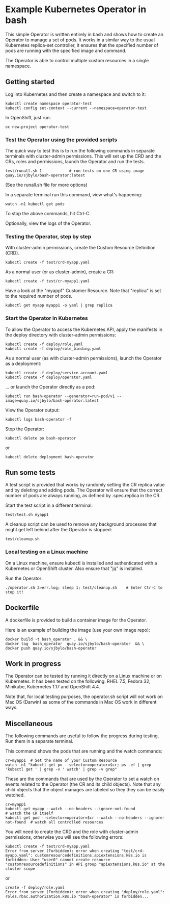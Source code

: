# Example Kubernetes Operator in bash

This simple Operator is written entirely in bash and shows how to create an Operator to manage a set of pods.  It works in a similar way to the usual Kubernetes replica-set controller, it ensures that the specified number of pods are running with the specified image and command.

The Operator is able to control multiple custom resources in a single namespace.

## Getting started

Log into Kubernetes and then create a namespace and switch to it:

```
kubectl create namespace operator-test
kubectl config set-context --current --namespace=operator-test
```

In OpenShift, just run:

```
oc new-project operator-test
```

### Test the Operator using the provided scripts

The quick way to test this is to run the following commands in separate terminals with cluster-admin permissions. This will set up the CRD and the CRs, roles and permissions, launch the Operator and run the tests. 

```
test/runall.sh 1            # run tests on one CR using image quay.io/sjbylo/bash-operator:latest
```
(See the runall.sh file for more options) 

In a separate terminal run this command, view what's happening:

```
watch -n1 kubectl get pods
```

To stop the above commands, hit Ctrl-C. 

Optionally, view the logs of the Operator.


### Testing the Operator, step by step

With cluster-admin permissions, create the Custom Resource Definition (CRD).

```
kubectl create -f test/crd-myapp.yaml  
```

As a normal user (or as cluster-admin), create a CR:

```
kubectl create -f test/cr-myapp1.yaml
```

Have a look at the "myapp1" Customer Resource.  Note that "replica" is set to the required number of pods.

```
kubectl get myapp myapp1 -o yaml | grep replica
```

### Start the Operator in Kubernetes

To allow the Operator to access the Kubernetes API, apply the manifests in the deploy directory with cluster-admin permissions:

```
kubectl create -f deploy/role.yaml
kubectl create -f deploy/role_binding.yaml
```

As a normal user (as with cluster-admin permissions), launch the Operator as a deployment:

```
kubectl create -f deploy/service_account.yaml
kubectl create -f deploy/operator.yaml
```

... or launch the Operator directly as a pod:

```
kubectl run bash-operator --generator=run-pod/v1 --image=quay.io/sjbylo/bash-operator:latest
```

View the Operator output:

```
kubectl logs bash-operator -f
```

Stop the Operator:

```
kubectl delete po bash-operator
```

or

```
kubectl delete deployment bash-operator
```


## Run some tests

A test script is provided that works by randomly setting the CR replica value and by deleting and adding pods.  The Operator will ensure that the correct number of pods are always running, as defined by .spec.replica in the CR.

Start the test script in a different terminal:

```
test/test.sh myapp1
```

A cleanup script can be used to remove any background processes that might get left behind after the Operator is stopped:

```
test/cleanup.sh
```


### Local testing on a Linux machine

On a Linux machine, ensure kubectl is installed and authenticated with a Kubernetes or OpenShift cluster.  Also ensure that "jq" is installed.

Run the Operator:

```
./operator.sh 2>err.log; sleep 1; test/cleanup.sh    # Enter Ctr-C to stop it!
```


## Dockerfile

A dockerfile is provided to build a container image for the Operator. 

Here is an example of building the image (use your own image repo):

```
docker build -t bash_operator . && \
docker tag  bash_operator  quay.io/sjbylo/bash-operator  && \
docker push quay.io/sjbylo/bash-operator 
```

## Work in progress

The Operator can be tested by running it directly on a Linux machine or on Kubernetes.  It has been tested on the following: RHEL 7.5, Fedora 32, Minikube, Kubernetes 1.17 and OpenShift 4.4.

Note that, for local testing purposes, the operator.sh script will not work on Mac OS (Darwin) as some of the commands in Mac OS work in different ways. 


## Miscellaneous

The following commands are useful to follow the progress during testing.  Run them in a separate terminal. 

This command shows the pods that are running and the watch commands:

```
cr=myapp1  # Set the name of your Custom Resource
watch -n1 "kubectl get po --selector=operator=$cr; ps -ef | grep 'kubectl get ' | grep -v ' watch' | grep -v grep"
```

These are the commands that are used by the Operator to set a watch on events related to the Operator (the CR and its child objects). Note that any child objects that the object manages are labeled so they they can be easily watched.

```
cr=myapp1
kubectl get myapp --watch --no-headers --ignore-not-found                        # watch the CR itself
kubectl get pod --selector=operator=$cr --watch --no-headers --ignore-not-found  # watch all controlled resources 
```

You will need to create the CRD and the role with cluster-admin permissions, otherwise you will see the following errors:

```
kubectl create -f test/crd-myapp.yaml
Error from server (Forbidden): error when creating "test/crd-myapp.yaml": customresourcedefinitions.apiextensions.k8s.io is forbidden: User "user0" cannot create resource "customresourcedefinitions" in API group "apiextensions.k8s.io" at the cluster scope
```
 
or

```
create -f deploy/role.yaml
Error from server (Forbidden): error when creating "deploy/role.yaml": roles.rbac.authorization.k8s.io "bash-operator" is forbidden...
```


